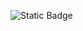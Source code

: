 ![Static Badge](https://img.shields.io/badge/I%20contributed%20an%20API%20token%20to-shields.io-green?link=https%3A%2F%2Fshields.io%2Fblog%2Ftoken-pool)
